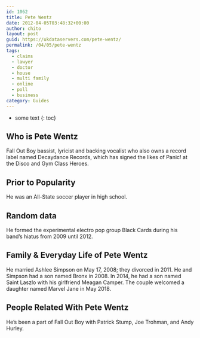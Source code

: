 ```yaml
---
id: 1062
title: Pete Wentz
date: 2012-04-05T03:48:32+00:00
author: chito
layout: post
guid: https://ukdataservers.com/pete-wentz/
permalink: /04/05/pete-wentz
tags:
  - claims
  - lawyer
  - doctor
  - house
  - multi family
  - online
  - poll
  - business
category: Guides
---
```


* some text
{: toc}
          
          
## Who is  Pete Wentz
                  
                  
                  
Fall Out Boy bassist, lyricist and backing vocalist who also owns a record label named Decaydance Records, which has signed the likes of Panic! at the Disco and Gym Class Heroes.
                  
                
                
                
## Prior to Popularity 
                  
                  
                  
He was an All-State soccer player in high school.
                  
                
                
                
## Random data 
                  
                  
                  
He formed the experimental electro pop group Black Cards during his band&#8217;s hiatus from 2009 until 2012.
                  
                
                
                
## Family & Everyday Life of Pete Wentz
                  
                  
                  
He married Ashlee Simpson on May 17, 2008; they divorced in 2011. He and Simpson had a son named Bronx in 2008. In 2014, he had a son named Saint Laszlo with his girlfriend Meagan Camper. The couple welcomed a daughter named Marvel Jane in May 2018.
                  
                
                
                
## People Related With  Pete Wentz
                  
                  
                  
He&#8217;s been a part of Fall Out Boy with Patrick Stump, Joe Trohman, and Andy Hurley.
                  
                
              
            
          
          
          
    
    
  
